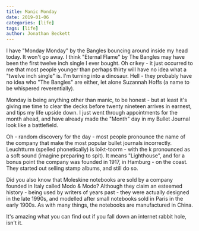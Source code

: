 ```yaml
---
title: Manic Monday
date: 2019-01-06
categories: [life]
tags: [life]
author: Jonathan Beckett
---
```


I have "Monday Monday" by the Bangles bouncing around inside my head today. It won't go away. I think "Eternal Flame" by The Bangles may have been the first twelve inch single I ever bought. Oh crikey - it just occurred to me that most people younger than perhaps thirty will have no idea what a "twelve inch single" is. I'm turning into a dinosaur. Hell - they probably have no idea who "The Bangles" are either, let alone Suzannah Hoffs (a name to be whispered reverentially).

Monday is being anything other than manic, to be honest - but at least it's giving me time to clear the decks before twenty nineteen arrives in earnest, and tips my life upside down. I just went through appointments for the month ahead, and have already made the "Month" day in my Bullet Journal look like a battlefield.

Oh - random discovery for the day - most people pronounce the name of the company that make the most popular bullet journals incorrectly. Leuchtturm (spelled phonetically) is loikt-toorm - with the k pronounced as a soft sound (imagine preparing to spit). It means "Lighthouse", and for a bonus point the company was founded in 1917, in Hamburg - on the coast. They started out selling stamp albums, and still do so.

Did you also know that Moleskine notebooks are sold by a company founded in Italy called Modo & Modo? Although they claim an esteemed history - being used by writers of years past - they were actually designed in the late 1990s, and modelled after small notebooks sold in Paris in the early 1900s. As with many things, the notebooks are manufactured in China.

It's amazing what you can find out if you fall down an internet rabbit hole, isn't it.